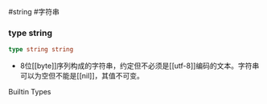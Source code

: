 #string
#字符串

### type string

```go
type string string
```

* 8位[[byte]]序列构成的字符串，约定但不必须是[[utf-8]]编码的文本。字符串可以为空但不能是[[nil]]，其值不可变。

Builtin Types